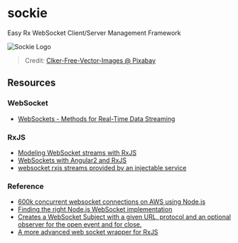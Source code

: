 # sockie
Easy Rx WebSocket Client/Server Management Framework

![Sockie Logo](http://zixia.github.io/sockie/images/sockie.svg)

> Credit: [Clker-Free-Vector-Images @ Pixabay](https://pixabay.com/photo-306249/)

## Resources

### WebSocket

* [WebSockets - Methods for Real-Time Data Streaming](https://os.alfajango.com/websockets-slides/#/)

### RxJS

* [Modeling WebSocket streams with RxJS](http://stackoverflow.com/a/37390611/1123955)
* [WebSockets with Angular2 and RxJS](https://medium.com/@lwojciechowski/websockets-with-angular2-and-rxjs-8b6c5be02fac)
* [websocket rxjs streams provided by an injectable service](https://github.com/ohjames/rxjs-websockets)

### Reference

* [600k concurrent websocket connections on AWS using Node.js](https://blog.jayway.com/2015/04/13/600k-concurrent-websocket-connections-on-aws-using-node-js/)
* [Finding the right Node.js WebSocket implementation](https://medium.com/@denizozger/finding-the-right-node-js-websocket-implementation-b63bfca0539)
* [Creates a WebSocket Subject with a given URL, protocol and an optional observer for the open event and for close.](https://github.com/Reactive-Extensions/RxJS-DOM/blob/master/doc/operators/fromwebsocket.md)
* [A more advanced web socket wrapper for RxJS](https://github.com/fikrimuhal/RxSocketSubject)

